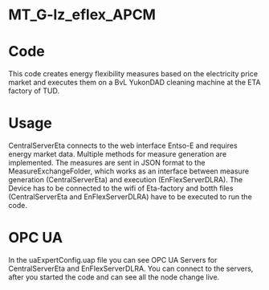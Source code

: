 # MT_G-lz_eflex_APCM
# Code
This code creates energy flexibility measures based on the electricity price market and executes them on a BvL YukonDAD cleaning machine at the ETA factory of TUD.

# Usage
CentralServerEta connects to the web interface Entso-E and requires energy market data. Multiple methods for measure generation are implemented. The measures are sent in JSON format to the MeasureExchangeFolder, which works as an interface between measure generation (CentralServerEta) and execution (EnFlexServerDLRA). The Device has to be connected to the wifi of Eta-factory and botth files (CentralServerEta and EnFlexServerDLRA) have to be executed to run the code.

# OPC UA
In the uaExpertConfig.uap file you can see OPC UA Servers for CentralServerEta and EnFlexServerDLRA. You can connect to the servers, after you started the code and can see all the node change live. 
